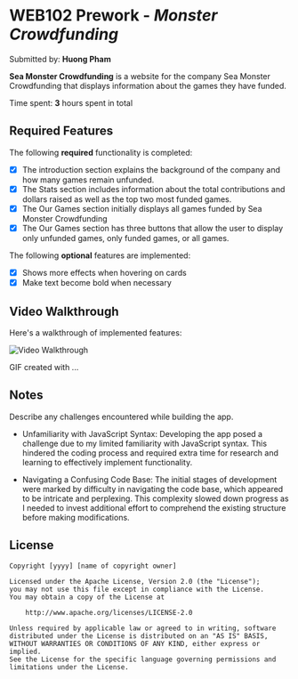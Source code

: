 # WEB102 Prework - _Monster Crowdfunding_

Submitted by: **Huong Pham**

**Sea Monster Crowdfunding** is a website for the company Sea Monster Crowdfunding that displays information about the games they have funded.

Time spent: **3** hours spent in total

## Required Features

The following **required** functionality is completed:

- [x] The introduction section explains the background of the company and how many games remain unfunded.
- [x] The Stats section includes information about the total contributions and dollars raised as well as the top two most funded games.
- [x] The Our Games section initially displays all games funded by Sea Monster Crowdfunding
- [x] The Our Games section has three buttons that allow the user to display only unfunded games, only funded games, or all games.

The following **optional** features are implemented:

- [x] Shows more effects when hovering on cards
- [x] Make text become bold when necessary

## Video Walkthrough

Here's a walkthrough of implemented features:

<img src='https://i.imgur.com/RghyFFl.gif' title='Video Walkthrough' width='' alt='Video Walkthrough' />

<!-- Replace this with whatever GIF tool you used! -->

GIF created with ...

<!-- Recommended tools:
[Kap](https://getkap.co/) for macOS
[ScreenToGif](https://www.screentogif.com/) for Windows
[peek](https://github.com/phw/peek) for Linux. -->

## Notes

Describe any challenges encountered while building the app.

- Unfamiliarity with JavaScript Syntax: Developing the app posed a challenge due to my limited familiarity with JavaScript syntax. This hindered the coding process and required extra time for research and learning to effectively implement functionality.

- Navigating a Confusing Code Base: The initial stages of development were marked by difficulty in navigating the code base, which appeared to be intricate and perplexing. This complexity slowed down progress as I needed to invest additional effort to comprehend the existing structure before making modifications.

## License

    Copyright [yyyy] [name of copyright owner]

    Licensed under the Apache License, Version 2.0 (the "License");
    you may not use this file except in compliance with the License.
    You may obtain a copy of the License at

        http://www.apache.org/licenses/LICENSE-2.0

    Unless required by applicable law or agreed to in writing, software
    distributed under the License is distributed on an "AS IS" BASIS,
    WITHOUT WARRANTIES OR CONDITIONS OF ANY KIND, either express or implied.
    See the License for the specific language governing permissions and
    limitations under the License.
